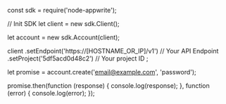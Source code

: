 const sdk = require('node-appwrite');

// Init SDK
let client = new sdk.Client();

let account = new sdk.Account(client);

client
    .setEndpoint('https://[HOSTNAME_OR_IP]/v1') // Your API Endpoint
    .setProject('5df5acd0d48c2') // Your project ID
;

let promise = account.create('email@example.com', 'password');

promise.then(function (response) {
    console.log(response);
}, function (error) {
    console.log(error);
});
